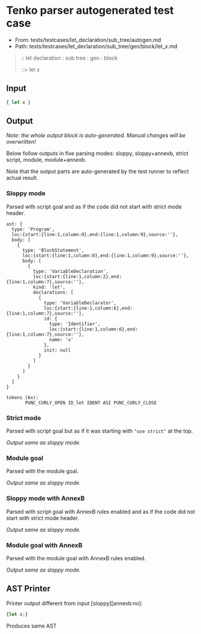 # Tenko parser autogenerated test case

- From: tests/testcases/let_declaration/sub_tree/autogen.md
- Path: tests/testcases/let_declaration/sub_tree/gen/block/let_x.md

> :: let declaration : sub tree : gen : block
>
> ::> let x

## Input


`````js
{ let x }
`````

## Output

_Note: the whole output block is auto-generated. Manual changes will be overwritten!_

Below follow outputs in five parsing modes: sloppy, sloppy+annexb, strict script, module, module+annexb.

Note that the output parts are auto-generated by the test runner to reflect actual result.

### Sloppy mode

Parsed with script goal and as if the code did not start with strict mode header.

`````
ast: {
  type: 'Program',
  loc:{start:{line:1,column:0},end:{line:1,column:9},source:''},
  body: [
    {
      type: 'BlockStatement',
      loc:{start:{line:1,column:0},end:{line:1,column:9},source:''},
      body: [
        {
          type: 'VariableDeclaration',
          loc:{start:{line:1,column:2},end:{line:1,column:7},source:''},
          kind: 'let',
          declarations: [
            {
              type: 'VariableDeclarator',
              loc:{start:{line:1,column:6},end:{line:1,column:7},source:''},
              id: {
                type: 'Identifier',
                loc:{start:{line:1,column:6},end:{line:1,column:7},source:''},
                name: 'x'
              },
              init: null
            }
          ]
        }
      ]
    }
  ]
}

tokens (6x):
       PUNC_CURLY_OPEN ID_let IDENT ASI PUNC_CURLY_CLOSE
`````

### Strict mode

Parsed with script goal but as if it was starting with `"use strict"` at the top.

_Output same as sloppy mode._

### Module goal

Parsed with the module goal.

_Output same as sloppy mode._

### Sloppy mode with AnnexB

Parsed with script goal with AnnexB rules enabled and as if the code did not start with strict mode header.

_Output same as sloppy mode._

### Module goal with AnnexB

Parsed with the module goal with AnnexB rules enabled.

_Output same as sloppy mode._

## AST Printer

Printer output different from input [sloppy][annexb:no]:

````js
{let x;}
````

Produces same AST
